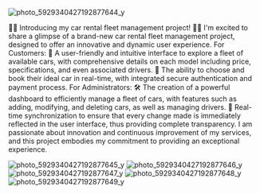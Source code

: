 ![photo_5929340427192877644_y](https://github.com/user-attachments/assets/44d470a8-7704-473a-8bfd-e950f0d128b4)



🚗💼 Introducing my car rental fleet management project! 💼🚗
I'm excited to share a glimpse of a brand-new car rental fleet management project, designed to offer an innovative and dynamic user experience.
For Customers:
🎨 A user-friendly and intuitive interface to explore a fleet of available cars, with comprehensive details on each model including price, specifications, and even associated drivers.
🚙 The ability to choose and book their ideal car in real-time, with integrated secure authentication and payment process.
For Administrators:
🛠️ The creation of a powerful dashboard to efficiently manage a fleet of cars, with features such as adding, modifying, and deleting cars, as well as managing drivers.
🔄 Real-time synchronization to ensure that every change made is immediately reflected in the user interface, thus providing complete transparency.
I am passionate about innovation and continuous improvement of my services, and this project embodies my commitment to providing an exceptional experience.

![photo_5929340427192877645_y](https://github.com/user-attachments/assets/a77d5835-394d-4d1c-b4d1-a14c9cfc4c93)
![photo_5929340427192877646_y](https://github.com/user-attachments/assets/1fc1ad3c-f64f-4227-9351-040e4967eae0)
![photo_5929340427192877647_y](https://github.com/user-attachments/assets/1ad1379a-a83b-43b4-ab87-b8bf4132d0d0)
![photo_5929340427192877648_y](https://github.com/user-attachments/assets/013cccb8-ffd1-4b35-bfb9-9b7915ae9214)
![photo_5929340427192877649_y](https://github.com/user-attachments/assets/4dc76694-98d0-452f-abb9-5195dcb8d76f)


